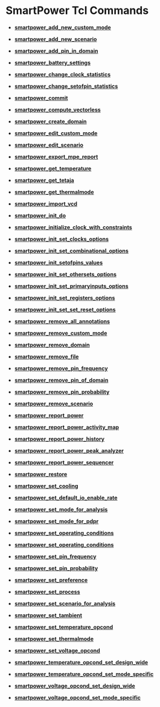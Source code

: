 # SmartPower Tcl Commands

-   **[smartpower\_add\_new\_custom\_mode](GUID-068B37BE-C31D-4129-9013-0541211EBC2E.md)**  

-   **[smartpower\_add\_new\_scenario](GUID-7295EA35-AE66-494A-984A-D173C8C69BAE.md)**  

-   **[smartpower\_add\_pin\_in\_domain](GUID-2ACEF1F9-8D9D-4A94-B842-2E6EFA4BCAD6.md)**  

-   **[smartpower\_battery\_settings](GUID-62C2FFD2-5BAD-40BC-BD22-DA291E30F367.md)**  

-   **[smartpower\_change\_clock\_statistics](GUID-39111E73-F676-4B0B-92CA-6CF8E8219CCA.md)**  

-   **[smartpower\_change\_setofpin\_statistics](GUID-E3B4518B-526E-416B-B4C8-4F3E83E2502E.md)**  

-   **[smartpower\_commit](GUID-5E7F3458-5BF4-42E5-A966-9CF439A33F08.md)**  

-   **[smartpower\_compute\_vectorless](GUID-3A02AB24-3F84-41F4-95BA-08C631D9F5DE.md)**  

-   **[smartpower\_create\_domain](GUID-2B3716BF-DF9B-43DE-9CD1-B7738860DECE.md)**  

-   **[smartpower\_edit\_custom\_mode](GUID-A410A719-9593-4BD5-B3D0-C163273EC360.md)**  

-   **[smartpower\_edit\_scenario](GUID-40A7EC2B-26A6-4EE6-B080-3F9BED9021DC.md)**  

-   **[smartpower\_export\_mpe\_report](GUID-43495CB9-F29E-46EC-8FAC-6570D1E478F2.md)**  

-   **[smartpower\_get\_temperature](GUID-8F69B2C8-DD33-4434-992C-E20478165269.md)**  

-   **[smartpower\_get\_tetaja](GUID-5606713C-1368-4B82-AFDA-A82C6BF6F4F9.md)**  

-   **[smartpower\_get\_thermalmode](GUID-66DEA8EC-7A04-4AA1-9BF3-1CF48E21B837.md)**  

-   **[smartpower\_import\_vcd](GUID-45D9626D-170C-42C5-956D-E0EDEBAB356B.md)**  

-   **[smartpower\_init\_do](GUID-70780312-85E8-4779-A8B6-59BF892E04E0.md)**  

-   **[smartpower\_initialize\_clock\_with\_constraints](GUID-4EE5F407-F8FA-46A3-BD6D-FBD6F32B29B5.md)**  

-   **[smartpower\_init\_set\_clocks\_options](GUID-4628614F-3CA6-42D0-901D-67DCE56F3CCA.md)**  

-   **[smartpower\_init\_set\_combinational\_options](GUID-33E6B90F-0E5A-481B-950E-426395EDE7DE.md)**  

-   **[smartpower\_init\_setofpins\_values](GUID-D30329D3-5E2A-4E72-8E06-DB19ED44FDE9.md)**  

-   **[smartpower\_init\_set\_othersets\_options](GUID-2445C1E7-F451-44FE-B882-69FE34144085.md)**  

-   **[smartpower\_init\_set\_primaryinputs\_options](GUID-EEF1C5D6-8FAC-4F83-8BC8-4A28DAE3A8E1.md)**  

-   **[smartpower\_init\_set\_registers\_options](GUID-F7C5DBD0-26E9-45EC-A83D-BE53D6D9216A.md)**  

-   **[smartpower\_init\_set\_set\_reset\_options](GUID-808A8983-45CC-479E-BACC-AEF4B5AF1BE7.md)**  

-   **[smartpower\_remove\_all\_annotations](GUID-7B17D33F-1AF3-478C-B9DE-222C97D1E258.md)**  

-   **[smartpower\_remove\_custom\_mode](GUID-4E1AD79A-8F17-4A93-9B45-3D6EA3C0FF63.md)**  

-   **[smartpower\_remove\_domain](GUID-402D351D-BAAE-45F4-A96A-11F443FE5479.md)**  

-   **[smartpower\_remove\_file](GUID-346A7EF7-E010-4851-A422-43B357A00226.md)**  

-   **[smartpower\_remove\_pin\_frequency](GUID-36E5E941-66B5-4E73-A6B1-309AB0199817.md)**  

-   **[smartpower\_remove\_pin\_of\_domain](GUID-B6FD2EC0-0352-4FB0-B91E-A53E9DAB2A8F.md)**  

-   **[smartpower\_remove\_pin\_probability](GUID-A7256723-BF13-4895-AF02-51DC1A8E7270.md)**  

-   **[smartpower\_remove\_scenario](GUID-90E56621-BABD-4DA4-843C-0C7EED6DFBE1.md)**  

-   **[smartpower\_report\_power](GUID-64016899-A5E6-4ABC-A644-C1EABCD956A3.md)**  

-   **[smartpower\_report\_power\_activity\_map](GUID-3A5C6D1F-9590-4E1B-AFC9-5848C4F384ED.md)**  

-   **[smartpower\_report\_power\_history](GUID-93AF4F1A-05FB-479C-80F8-B2481F75B46D.md)**  

-   **[smartpower\_report\_power\_peak\_analyzer](GUID-7149F9F5-6B83-4B2C-9D36-77CD42A159C1.md)**  

-   **[smartpower\_report\_power\_sequencer](GUID-E0D0E43A-A637-4628-8EEA-53B7627A04FD.md)**  

-   **[smartpower\_restore](GUID-4A8DCA08-1945-48E2-9EC9-62502D66EF80.md)**  

-   **[smartpower\_set\_cooling](GUID-149FFE9B-F1B7-402F-B858-47B28BE7290B.md)**  

-   **[smartpower\_set\_default\_io\_enable\_rate](GUID-6B3773B9-5221-4825-81A3-7E2FEDCBAD67.md)**  

-   **[smartpower\_set\_mode\_for\_analysis](GUID-30ED57A1-F916-4771-B171-FBBA4598BD86.md)**  

-   **[smartpower\_set\_mode\_for\_pdpr](GUID-746B9D56-AC21-44C1-B53A-FAE14ABA959C.md)**  

-   **[smartpower\_set\_operating\_conditions](GUID-AEBD5C60-168F-4F30-9C97-2C7F2B78D5C8.md)**  

-   **[smartpower\_set\_operating\_conditions](GUID-C0D1AEEB-06C7-42A8-A57C-4741B4431466.md)**  

-   **[smartpower\_set\_pin\_frequency](GUID-A9B56A20-99AA-4565-8D4C-88EB7B79C826.md)**  

-   **[smartpower\_set\_pin\_probability](GUID-7C2ABDE5-6656-4008-9C23-F1B2F717D988.md)**  

-   **[smartpower\_set\_preference](GUID-0194CAD6-2999-498B-9F82-6A4C8DA294C8.md)**  

-   **[smartpower\_set\_process](GUID-7879A34D-E0D8-4AC1-B234-0C8982A0381B.md)**  

-   **[smartpower\_set\_scenario\_for\_analysis](GUID-0E700E27-BF4C-41C7-B52F-96D424B9BF9E.md)**  

-   **[smartpower\_set\_tambient](GUID-0D965FA6-759F-4E2B-96FD-6369B349D7F9.md)**  

-   **[smartpower\_set\_temperature\_opcond](GUID-30D0C25C-EC11-4D7A-9323-141657B71331.md)**  

-   **[smartpower\_set\_thermalmode](GUID-FD80DCA7-955B-4668-A168-14739D02BA41.md)**  

-   **[smartpower\_set\_voltage\_opcond](GUID-6565B18E-EAAA-43C9-B40F-9A6A367504AE.md)**  

-   **[smartpower\_temperature\_opcond\_set\_design\_wide](GUID-EE9E9057-CBC8-41F4-98C0-2AEFA33B797F.md)**  

-   **[smartpower\_temperature\_opcond\_set\_mode\_specific](GUID-AB921559-8284-466D-BCDE-688C5922952D.md)**  

-   **[smartpower\_voltage\_opcond\_set\_design\_wide](GUID-68BBB3C5-3DA9-4455-8602-16720D5027E0.md)**  

-   **[smartpower\_voltage\_opcond\_set\_mode\_specific](GUID-F981A051-797D-40A6-B51C-0DBCD0AD6F56.md)**  


